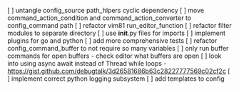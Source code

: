 [ ] untangle config_source path_hlpers cyclic dependency
[ ] move command_action_condition and command_action_converter to config_command path
[ ] refactor vim81 run_editor_function
[ ] refactor filter modules to separate directory
[ ] use __init__.py files for imports
[ ] implement plugins for go and python
[ ] add more comprehensive tests
[ ] refactor config_command_buffer to not require so many variables
[ ] only run buffer commands for open buffers - check editor what buffers are open
[ ] look into using async await instead of Thread while loops - https://gist.github.com/debugtalk/3d26581686b63c28227777569c02cf2c
[ ] implement correct python logging subsystem
[ ] add templates to config
